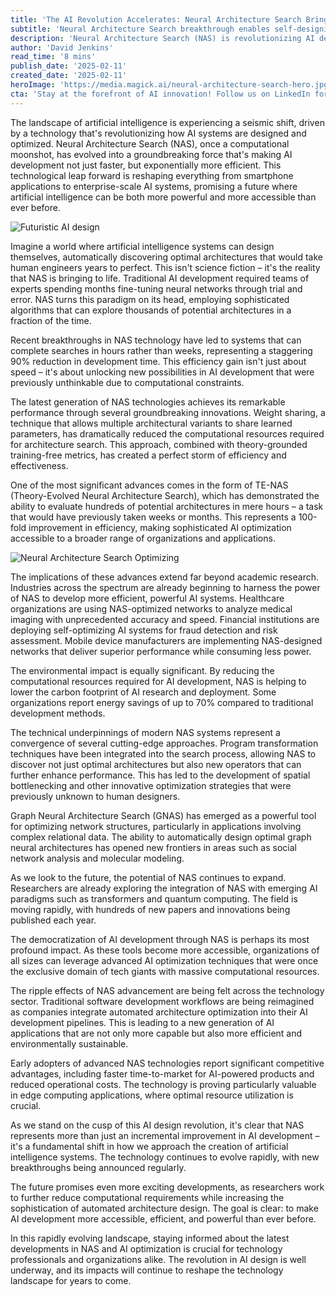 ```yaml
---
title: 'The AI Revolution Accelerates: Neural Architecture Search Brings 90% Faster, 100x Smarter AI Design'
subtitle: 'Neural Architecture Search breakthrough enables self-designing AI systems with dramatic efficiency gains'
description: 'Neural Architecture Search (NAS) is revolutionizing AI development with breakthrough efficiency gains, enabling AI systems to design themselves 90% faster than traditional methods. This technological advancement is democratizing AI development and transforming industries through self-optimizing systems that are both more powerful and more accessible.'
author: 'David Jenkins'
read_time: '8 mins'
publish_date: '2025-02-11'
created_date: '2025-02-11'
heroImage: 'https://media.magick.ai/neural-architecture-search-hero.jpg'
cta: 'Stay at the forefront of AI innovation! Follow us on LinkedIn for the latest updates on Neural Architecture Search and breakthrough developments in AI optimization technology.'
---
```


The landscape of artificial intelligence is experiencing a seismic shift, driven by a technology that's revolutionizing how AI systems are designed and optimized. Neural Architecture Search (NAS), once a computational moonshot, has evolved into a groundbreaking force that's making AI development not just faster, but exponentially more efficient. This technological leap forward is reshaping everything from smartphone applications to enterprise-scale AI systems, promising a future where artificial intelligence can be both more powerful and more accessible than ever before.

![Futuristic AI design](https://i.magick.ai/PIXE/1739310823356_magick_img.webp)

Imagine a world where artificial intelligence systems can design themselves, automatically discovering optimal architectures that would take human engineers years to perfect. This isn't science fiction – it's the reality that NAS is bringing to life. Traditional AI development required teams of experts spending months fine-tuning neural networks through trial and error. NAS turns this paradigm on its head, employing sophisticated algorithms that can explore thousands of potential architectures in a fraction of the time.

Recent breakthroughs in NAS technology have led to systems that can complete searches in hours rather than weeks, representing a staggering 90% reduction in development time. This efficiency gain isn't just about speed – it's about unlocking new possibilities in AI development that were previously unthinkable due to computational constraints.

The latest generation of NAS technologies achieves its remarkable performance through several groundbreaking innovations. Weight sharing, a technique that allows multiple architectural variants to share learned parameters, has dramatically reduced the computational resources required for architecture search. This approach, combined with theory-grounded training-free metrics, has created a perfect storm of efficiency and effectiveness.

One of the most significant advances comes in the form of TE-NAS (Theory-Evolved Neural Architecture Search), which has demonstrated the ability to evaluate hundreds of potential architectures in mere hours – a task that would have previously taken weeks or months. This represents a 100-fold improvement in efficiency, making sophisticated AI optimization accessible to a broader range of organizations and applications.

![Neural Architecture Search Optimizing](https://i.magick.ai/PIXE/1739310823360_magick_img.webp)

The implications of these advances extend far beyond academic research. Industries across the spectrum are already beginning to harness the power of NAS to develop more efficient, powerful AI systems. Healthcare organizations are using NAS-optimized networks to analyze medical imaging with unprecedented accuracy and speed. Financial institutions are deploying self-optimizing AI systems for fraud detection and risk assessment. Mobile device manufacturers are implementing NAS-designed networks that deliver superior performance while consuming less power.

The environmental impact is equally significant. By reducing the computational resources required for AI development, NAS is helping to lower the carbon footprint of AI research and deployment. Some organizations report energy savings of up to 70% compared to traditional development methods.

The technical underpinnings of modern NAS systems represent a convergence of several cutting-edge approaches. Program transformation techniques have been integrated into the search process, allowing NAS to discover not just optimal architectures but also new operators that can further enhance performance. This has led to the development of spatial bottlenecking and other innovative optimization strategies that were previously unknown to human designers.

Graph Neural Architecture Search (GNAS) has emerged as a powerful tool for optimizing network structures, particularly in applications involving complex relational data. The ability to automatically design optimal graph neural architectures has opened new frontiers in areas such as social network analysis and molecular modeling.

As we look to the future, the potential of NAS continues to expand. Researchers are already exploring the integration of NAS with emerging AI paradigms such as transformers and quantum computing. The field is moving rapidly, with hundreds of new papers and innovations being published each year.

The democratization of AI development through NAS is perhaps its most profound impact. As these tools become more accessible, organizations of all sizes can leverage advanced AI optimization techniques that were once the exclusive domain of tech giants with massive computational resources.

The ripple effects of NAS advancement are being felt across the technology sector. Traditional software development workflows are being reimagined as companies integrate automated architecture optimization into their AI development pipelines. This is leading to a new generation of AI applications that are not only more capable but also more efficient and environmentally sustainable.

Early adopters of advanced NAS technologies report significant competitive advantages, including faster time-to-market for AI-powered products and reduced operational costs. The technology is proving particularly valuable in edge computing applications, where optimal resource utilization is crucial.

As we stand on the cusp of this AI design revolution, it's clear that NAS represents more than just an incremental improvement in AI development – it's a fundamental shift in how we approach the creation of artificial intelligence systems. The technology continues to evolve rapidly, with new breakthroughs being announced regularly.

The future promises even more exciting developments, as researchers work to further reduce computational requirements while increasing the sophistication of automated architecture design. The goal is clear: to make AI development more accessible, efficient, and powerful than ever before.

In this rapidly evolving landscape, staying informed about the latest developments in NAS and AI optimization is crucial for technology professionals and organizations alike. The revolution in AI design is well underway, and its impacts will continue to reshape the technology landscape for years to come.
